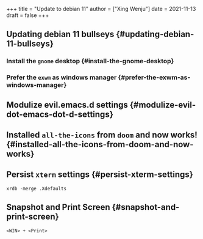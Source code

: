 +++
title = "Update to debian 11"
author = ["Xing Wenju"]
date = 2021-11-13
draft = false
+++

## Updating debian 11 bullseys {#updating-debian-11-bullseys}


### Install the `gnome` desktop {#install-the-gnome-desktop}


### Prefer the `exwm` as windows manager {#prefer-the-exwm-as-windows-manager}


## Modulize evil.emacs.d settings {#modulize-evil-dot-emacs-dot-d-settings}


## Installed `all-the-icons` from `doom` and now works! {#installed-all-the-icons-from-doom-and-now-works}


## Persist `xterm` settings {#persist-xterm-settings}

```shell
xrdb -merge .Xdefaults
```


## Snapshot and Print Screen {#snapshot-and-print-screen}

```shell
<WIN> + <Print>
```
